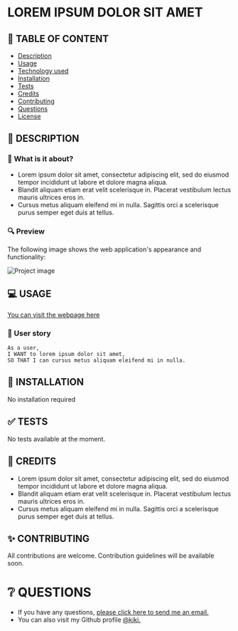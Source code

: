 
# LOREM IPSUM DOLOR SIT AMET

  ## 🚩 TABLE OF CONTENT
- [Description](#-description)
- [Usage](#-usage)
- [Technology used](#-technology-used)
- [Installation](#-installation)
- [Tests](#-tests)
- [Credits](#-credits)
- [Contributing](#-contributing)
- [Questions](#-questions)
- [License](#-license)

## 📖 DESCRIPTION  
### 🎯 What is it about?  

  - Lorem ipsum dolor sit amet, consectetur adipiscing elit, sed do eiusmod tempor incididunt ut labore et dolore magna aliqua. 
  - Blandit aliquam etiam erat velit scelerisque in. Placerat vestibulum lectus mauris ultrices eros in. 
  - Cursus metus aliquam eleifend mi in nulla. Sagittis orci a scelerisque purus semper eget duis at tellus.
   
### 🔍 Preview  
The following image shows the web application's appearance and functionality:

![Project image](https://picsum.photos/id/1/800/500)

## 💻 USAGE
[You can visit the webpage here](https://en.wikipedia.org/wiki/HTTP_404#Soft_404_errors)
### 💬 User story

  ```
  As a user,
  I WANT to lorem ipsum dolor sit amet,
  SO THAT I can cursus metus aliquam eleifend mi in nulla.
  ```

## 🚀 INSTALLATION
  No installation required
  
## ✅ TESTS
  No tests available at the moment.
  

## 💬 CREDITS

  - Lorem ipsum dolor sit amet, consectetur adipiscing elit, sed do eiusmod tempor incididunt ut labore et dolore magna aliqua. 
  - Blandit aliquam etiam erat velit scelerisque in. Placerat vestibulum lectus mauris ultrices eros in. 
  - Cursus metus aliquam eleifend mi in nulla. Sagittis orci a scelerisque purus semper eget duis at tellus.
  
## ✨ CONTRIBUTING
  All contributions are welcome. Contribution guidelines will be available soon.
  
# ❔ QUESTIONS
  - If you have any questions, [please click here to send me an email.](mailto:gogo@popo.com) 
  - You can also visit my Github profile [@kiki.](https://github.com/kiki)
  
